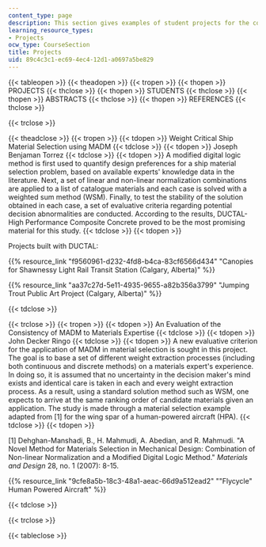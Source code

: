 ```yaml
---
content_type: page
description: This section gives examples of student projects for the course.
learning_resource_types:
- Projects
ocw_type: CourseSection
title: Projects
uid: 89c4c3c1-ec69-4ec4-12d1-a0697a5be829
---
```


{{< tableopen >}}
{{< theadopen >}}
{{< tropen >}}
{{< thopen >}}
PROJECTS
{{< thclose >}}
{{< thopen >}}
STUDENTS
{{< thclose >}}
{{< thopen >}}
ABSTRACTS
{{< thclose >}}
{{< thopen >}}
REFERENCES
{{< thclose >}}

{{< trclose >}}

{{< theadclose >}}
{{< tropen >}}
{{< tdopen >}}
Weight Critical Ship Material Selection using MADM
{{< tdclose >}}
{{< tdopen >}}
Joseph Benjaman Torrez
{{< tdclose >}}
{{< tdopen >}}
A modified digital logic method is first used to quantify design preferences for a ship material selection problem, based on available experts' knowledge data in the literature. Next, a set of linear and non-linear normalization combinations are applied to a list of catalogue materials and each case is solved with a weighted sum method (WSM). Finally, to test the stability of the solution obtained in each case, a set of evaluative criteria regarding potential decision abnormalities are conducted. According to the results, DUCTAL-High Performance Composite Concrete proved to be the most promising material for this study.
{{< tdclose >}}
{{< tdopen >}}


Projects built with DUCTAL:

{{% resource_link "f9560961-d232-4fd8-b4ca-83cf6566d434" "Canopies for Shawnessy Light Rail Transit Station (Calgary, Alberta)" %}}

{{% resource_link "aa37c27d-5e11-4935-9655-a82b356a3799" "Jumping Trout Public Art Project (Calgary, Alberta)" %}}


{{< tdclose >}}

{{< trclose >}}
{{< tropen >}}
{{< tdopen >}}
An Evaluation of the Consistency of MADM to Materials Expertise
{{< tdclose >}}
{{< tdopen >}}
John Decker Ringo
{{< tdclose >}}
{{< tdopen >}}
A new evaluative criterion for the application of MADM in material selection is sought in this project. The goal is to base a set of different weight extraction processes (including both continuous and discrete methods) on a materials expert's experience. In doing so, it is assumed that no uncertainty in the decision maker's mind exists and identical care is taken in each and every weight extraction process. As a result, using a standard solution method such as WSM, one expects to arrive at the same ranking order of candidate materials given an application. The study is made through a material selection example adapted from \[1\] for the wing spar of a human-powered aircraft (HPA).
{{< tdclose >}}
{{< tdopen >}}


\[1\] Dehghan-Manshadi, B., H. Mahmudi, A. Abedian, and R. Mahmudi. "A Novel Method for Materials Selection in Mechanical Design: Combination of Non-linear Normalization and a Modified Digital Logic Method." _Materials and Design_ 28, no. 1 (2007): 8-15.

{{% resource_link "9cfe8a5b-18c3-48a1-aeac-66d9a512ead2" "\"Flycycle\" Human Powered Aircraft" %}}


{{< tdclose >}}

{{< trclose >}}

{{< tableclose >}}
